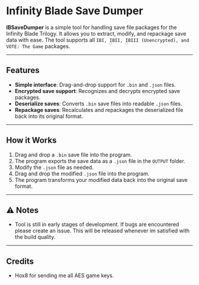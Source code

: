 # Infinity Blade Save Dumper

**IBSaveDumper** is a simple tool for handling save file packages for the Infinity Blade Trilogy. It allows you to extract, modify, and repackage save data with ease. The tool supports all `IBI, IBII, IBIII (Unencrypted), and VOTE: The Game` packages.

---

## Features
- **Simple interface**: Drag-and-drop support for `.bin` and `.json` files.  
- **Encrypted save support**: Recognizes and decrypts encrypted save packages.  
- **Deserialize saves**: Converts `.bin` save files into readable `.json` files.  
- **Repackage saves**: Recalculates and repackages the deserialized file back into its original format.

---

## How it Works
1. Drag and drop a `.bin` save file into the program.
2. The program exports the save data as a `.json` file in the `OUTPUT` folder.
3. Modify the `.json` file as needed.
4. Drag and drop the modified `.json` file into the program.
5. The program transforms your modified data back into the original save format.

---

## ⚠️ Notes
- Tool is still in early stages of development. If bugs are encountered please create an issue. This will be released whenever im satisfied with the build quality.

---
## Credits
- Hox8 for sending me all AES game keys.

